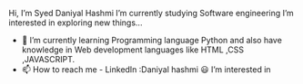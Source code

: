  Hi, I’m Syed Daniyal Hashmi
 I’m currently studying Software engineering
 I’m interested in exploring new things...
- 🌱 I’m currently learning Programming language Python and also have knowledge in Web development languages like HTML ,CSS ,JAVASCRIPT.
- 📫 How to reach me - LinkedIn :Daniyal hashmi
:smiley: I’m interested in 
